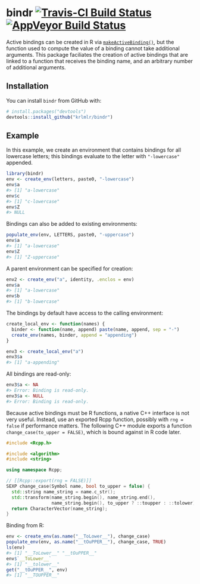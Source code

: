 
<!-- README.md is generated from README.Rmd. Please edit that file -->
bindr [![Travis-CI Build Status](https://travis-ci.org/krlmlr/bindr.svg?branch=master)](https://travis-ci.org/krlmlr/bindr) [![AppVeyor Build Status](https://ci.appveyor.com/api/projects/status/github/krlmlr/bindr?branch=master&svg=true)](https://ci.appveyor.com/project/krlmlr/bindr)
============================================================================================================================================================================================================================================================================================

Active bindings can be created in R via [`makeActiveBinding()`](https://www.rdocumentation.org/packages/base/versions/3.3.1/topics/bindenv), but the function used to compute the value of a binding cannot take additional arguments. This package faciliates the creation of active bindings that are linked to a function that receives the binding name, and an arbitrary number of additional arguments.

Installation
------------

You can install `bindr` from GitHub with:

``` r
# install.packages("devtools")
devtools::install_github("krlmlr/bindr")
```

Example
-------

In this example, we create an environment that contains bindings for all lowercase letters; this bindings evaluate to the letter with `"-lowercase"` appended.

``` r
library(bindr)
env <- create_env(letters, paste0, "-lowercase")
env$a
#> [1] "a-lowercase"
env$c
#> [1] "c-lowercase"
env$Z
#> NULL
```

Bindings can also be added to existing environments:

``` r
populate_env(env, LETTERS, paste0, "-uppercase")
env$a
#> [1] "a-lowercase"
env$Z
#> [1] "Z-uppercase"
```

A parent environment can be specified for creation:

``` r
env2 <- create_env("a", identity, .enclos = env)
env$a
#> [1] "a-lowercase"
env$b
#> [1] "b-lowercase"
```

The bindings by default have access to the calling environment:

``` r
create_local_env <- function(names) {
  binder <- function(name, append) paste(name, append, sep = "-")
  create_env(names, binder, append = "appending")
}

env3 <- create_local_env("a")
env3$a
#> [1] "a-appending"
```

All bindings are read-only:

``` r
env3$a <- NA
#> Error: Binding is read-only.
env3$a <- NULL
#> Error: Binding is read-only.
```

Because active bindings must be R functions, a native C++ interface is not very useful. Instead, use an exported Rcpp function, possibly with `rng = false` if performance matters. The following C++ module exports a function `change_case(to_upper = FALSE)`, which is bound against in R code later.

``` cpp
#include <Rcpp.h>

#include <algorithm>
#include <string>

using namespace Rcpp;

// [[Rcpp::export(rng = FALSE)]]
SEXP change_case(Symbol name, bool to_upper = false) {
  std::string name_string = name.c_str();
  std::transform(name_string.begin(), name_string.end(),
                 name_string.begin(), to_upper ? ::toupper : ::tolower);
  return CharacterVector(name_string);
}
```

Binding from R:

``` r
env <- create_env(as.name("__ToLower__"), change_case)
populate_env(env, as.name("__tOuPPER__"), change_case, TRUE)
ls(env)
#> [1] "__ToLower__" "__tOuPPER__"
env$`__ToLower__`
#> [1] "__tolower__"
get("__tOuPPER__", env)
#> [1] "__TOUPPER__"
```
